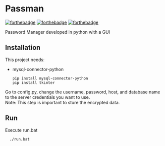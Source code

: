 # Passman

[![forthebadge](https://forthebadge.com/images/badges/built-with-love.svg)](https://forthebadge.com)
[![forthebadge](https://forthebadge.com/images/badges/made-with-python.svg)](https://forthebadge.com)
[![forthebadge](https://forthebadge.com/images/badges/open-source.svg)](https://forthebadge.com)

Password Manager developed in python with a GUI

## Installation

This project needs:
* mysql-connector-python

      pip install mysql-connector-python
      pip install tkinter

Go to config.py, change the username, password, host, and database name to the server credentials you want to use.<br>
Note: This step is important to store the encrypted data.

## Run

Execute run.bat
      
      ./run.bat

